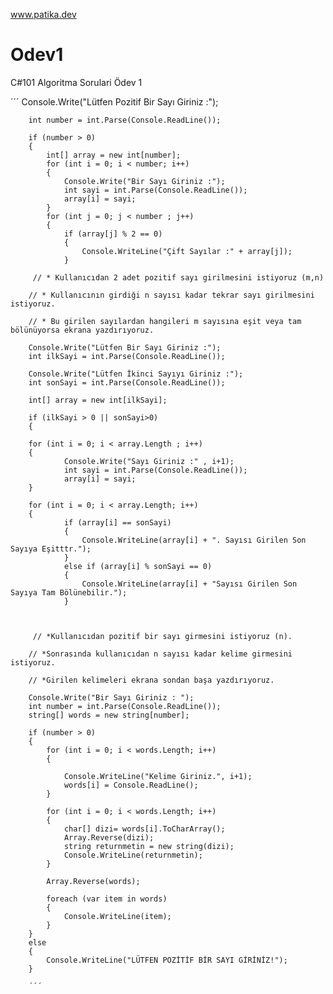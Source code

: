 www.patika.dev

# Odev1

C#101 Algoritma Sorulari Ödev 1


´´´     Console.Write("Lütfen Pozitif Bir Sayı Giriniz :");

        int number = int.Parse(Console.ReadLine());
        
        if (number > 0)
        {
            int[] array = new int[number];
            for (int i = 0; i < number; i++)
            {
                Console.Write("Bir Sayı Giriniz :");
                int sayi = int.Parse(Console.ReadLine());   
                array[i] = sayi;
            }
            for (int j = 0; j < number ; j++)
            {
                if (array[j] % 2 == 0)
                {
                    Console.WriteLine("Çift Sayılar :" + array[j]);
                }
                
         // * Kullanıcıdan 2 adet pozitif sayı girilmesini istiyoruz (m,n)
         
        // * Kullanıcının girdiği n sayısı kadar tekrar sayı girilmesini istiyoruz.
        
        // * Bu girilen sayılardan hangileri m sayısına eşit veya tam bölünüyorsa ekrana yazdırıyoruz.

        Console.Write("Lütfen Bir Sayı Giriniz :");
        int ilkSayi = int.Parse(Console.ReadLine());

        Console.Write("Lütfen İkinci Sayıyı Giriniz :");
        int sonSayi = int.Parse(Console.ReadLine());

        int[] array = new int[ilkSayi];

        if (ilkSayi > 0 || sonSayi>0)
        {

        for (int i = 0; i < array.Length ; i++)
        {
                Console.Write("Sayı Giriniz :" , i+1);
                int sayi = int.Parse(Console.ReadLine());
                array[i] = sayi;
        }

        for (int i = 0; i < array.Length; i++)
        {
                if (array[i] == sonSayi)
                {
                    Console.WriteLine(array[i] + ". Sayısı Girilen Son Sayıya Eşitttr.");
                }
                else if (array[i] % sonSayi == 0)
                {
                    Console.WriteLine(array[i] + "Sayısı Girilen Son Sayıya Tam Bölünebilir.");
                }
                
                
                
         // *Kullanıcıdan pozitif bir sayı girmesini istiyoruz (n).
         
        // *Sonrasında kullanıcıdan n sayısı kadar kelime girmesini istiyoruz.
        
        // *Girilen kelimeleri ekrana sondan başa yazdırıyoruz.

        Console.Write("Bir Sayı Giriniz : ");
        int number = int.Parse(Console.ReadLine());
        string[] words = new string[number];

        if (number > 0)
        {
            for (int i = 0; i < words.Length; i++)
            {
                
                Console.WriteLine("Kelime Giriniz.", i+1);
                words[i] = Console.ReadLine();
            }

            for (int i = 0; i < words.Length; i++)
            {
                char[] dizi= words[i].ToCharArray();
                Array.Reverse(dizi);
                string returnmetin = new string(dizi);
                Console.WriteLine(returnmetin);
            }

            Array.Reverse(words);

            foreach (var item in words)
            {
                Console.WriteLine(item);
            }
        }
        else
        {
            Console.WriteLine("LÜTFEN POZİTİF BİR SAYI GİRİNİZ!");
        }
        
        ´´´

